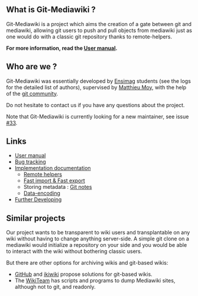 ## What is Git-Mediawiki ?

Git-Mediawiki is a project which aims the creation of a gate
between git and mediawiki, allowing git users to push and pull
objects from mediawiki just as one would do with a classic git
repository thanks to remote-helpers.

**For more information, read the [User manual](docs/User-manual.md).**

## Who are we ?

Git-Mediawiki was essentially developed by [Ensimag](http://ensimag.grenoble-inp.fr/) students (see the logs for the detailed list of authors), supervised  by [Matthieu Moy](https://matthieu-moy.fr/), with the help of the [git community](http://git.kernel.org/).

Do not hesitate to contact us if you have any questions about the project.

Note that Git-Mediawiki is currently looking for a new maintainer, see issue [#33](https://github.com/Git-Mediawiki/Git-Mediawiki/issues/33).

## Links

* [User manual](docs/User-manual.md)
* [Bug tracking](https://github.com/Git-Mediawiki/Git-Mediawiki/issues)
* [Implementation documentation](docs/Implementation-documentation.md)
   * [Remote helpers](docs/Remote-Helpers.md)
   * [Fast import & Fast export](docs/Fast-Import-&-Fast-Export.md)
   * Storing metadata : [Git notes](docs/Git-notes.md)
   * [Data-encoding](docs/Data-encoding.md)
* [Further Developing](docs/Further-developing.md)

## Similar projects

Our project wants to be transparent to wiki users and transplantable on any wiki without having to change anything server-side. A simple git clone on a mediawiki would initialize a repository on your side and you would be able to interact with the wiki without bothering classic users.

But there are other options for archiving wikis and git-based wikis:

 * [GitHub](https://github.com/) and [ikiwiki](http://ikiwiki.info/)
   propose solutions for git-based wikis.
 * The [WikiTeam][] has scripts and programs to dump Mediawiki sites,
   although not to git, and readonly.

[WikiTeam]: https://github.com/WikiTeam/wikiteam
